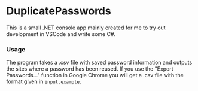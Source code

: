 # DuplicatePasswords
This is a small .NET console app mainly created for me to try out development in VSCode and write some C#.

### Usage
The program takes a .csv file with saved password information and outputs the sites where a password has been reused. 
If you use the "Export Passwords..." function in Google Chrome you will get a .csv file with the format given in `input.example`.
